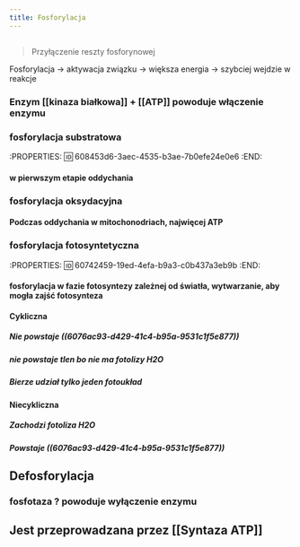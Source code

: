 ```yaml
---
title: Fosforylacja
---
```


## 
> Przyłączenie reszty fosforynowej

Fosforylacja → aktywacja związku → większa energia → szybciej wejdzie w reakcje
### Enzym [[kinaza białkowa]] + [[ATP]] powoduje **włączenie enzymu**
### fosforylacja substratowa
:PROPERTIES:
:id: 608453d6-3aec-4535-b3ae-7b0efe24e0e6
:END:
#### w pierwszym etapie oddychania
### fosforylacja oksydacyjna
#### Podczas oddychania w mitochonodriach, najwięcej ATP
### fosforylacja fotosyntetyczna
:PROPERTIES:
:id: 60742459-19ed-4efa-b9a3-c0b437a3eb9b
:END:
#### fosforylacja w fazie fotosyntezy zależnej od światła, wytwarzanie, aby mogła zajść fotosynteza
#### Cykliczna
##### **Nie powstaje** ((6076ac93-d429-41c4-b95a-9531c1f5e877))
##### **nie powstaje** tlen bo nie ma fotolizy H2O
##### Bierze udział tylko jeden fotoukład
#### Niecykliczna
##### Zachodzi fotoliza H2O
##### Powstaje  ((6076ac93-d429-41c4-b95a-9531c1f5e877))
## Defosforylacja
### fosfotaza ? powoduje wyłączenie enzymu
## Jest przeprowadzana przez [[Syntaza ATP]]
